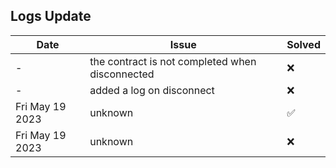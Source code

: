 ## Logs Update

| Date            | Issue                                           | Solved |
| --------------- | ----------------------------------------------- | ------ |
| -               | the contract is not completed when disconnected | ❌     |
| -               | added a log on disconnect                       | ❌     |
| Fri May 19 2023 | unknown                                         | ✅     |
| Fri May 19 2023 | unknown                                         | ❌     |
